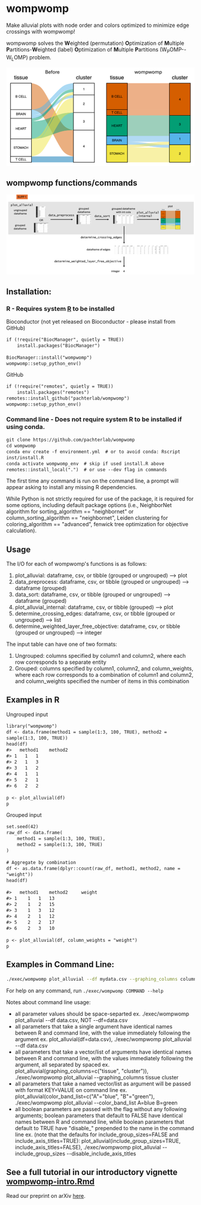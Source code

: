 # wompwomp

Make alluvial plots with node order and colors optimized to minimize edge crossings with wompwomp!

wompwomp solves the **W**eighted (permutation) **O**ptimization of **M**ultiple **P**artitions-**W**eighted (label) **O**ptimization of **M**ultiple **P**artitions (W<sub>P</sub>OMP--W<sub>L</sub>OMP) problem.

<!-- ![alt text](https://github.com/pachterlab/wompwomp/blob/main/figures/wompwomp_before_after.png) -->
<img src="https://github.com/pachterlab/wompwomp/blob/main/figures/wompwomp_before_after.png" width="600">

## wompwomp functions/commands

![alt text](https://github.com/pachterlab/wompwomp/blob/main/figures/schematic.png)

## Installation:

### R - Requires system [R](https://www.r-project.org/) to be installed
Bioconductor (not yet released on Bioconductor - please install from GitHub)
```         
if (!require("BiocManager", quietly = TRUE))
    install.packages("BiocManager")

BiocManager::install("wompwomp")
wompwomp::setup_python_env()
```

GitHub
```
if (!require("remotes", quietly = TRUE))
    install.packages("remotes")
remotes::install_github("pachterlab/wompwomp")
wompwomp::setup_python_env()
```

### Command line - Does not require system R to be installed if using conda.

```         
git clone https://github.com/pachterlab/wompwomp
cd wompwomp
conda env create -f environment.yml  # or to avoid conda: Rscript inst/install.R
conda activate wompwomp_env  # skip if used install.R above
remotes::install_local(".")  # or use --dev flag in commands
```

The first time any command is run on the command line, a prompt will appear asking to install any missing R dependencies.

While Python is not strictly required for use of the package, it is required for some options, including default package options (i.e., NeighborNet algorithm for sorting_algorithm == "neighbornet" or column_sorting_algorithm == "neighbornet", Leiden clustering for coloring_algorithm == "advanced", fenwick tree optimization for objective calculation).

## Usage

The I/O for each of wompwomp's functions is as follows:

1.  plot_alluvial: dataframe, csv, or tibble (grouped or ungrouped) --\> plot
2.  data_preprocess: dataframe, csv, or tibble (grouped or ungrouped) --\> dataframe (grouped)
3.  data_sort: dataframe, csv, or tibble (grouped or ungrouped) --\> dataframe (grouped)
4.  plot_alluvial_internal: dataframe, csv, or tibble (grouped) --\> plot
5.  determine_crossing_edges: dataframe, csv, or tibble (grouped or ungrouped) --\> list
6.  determine_weighted_layer_free_objective: dataframe, csv, or tibble (grouped or ungrouped) --\> integer

The input table can have one of two formats:
1. Ungrouped: columns specified by column1 and column2, where each row corresponds to a separate entity
2. Grouped: columns specified by column1, column2, and column_weights, where each row corresponds to a combination of column1 and column2, and column_weights specified the number of items in this combination

## Examples in R

Ungrouped input

```         
library("wompwomp")
df <- data.frame(method1 = sample(1:3, 100, TRUE), method2 = sample(1:3, 100, TRUE))
head(df)
#>   method1    method2
#> 1   1   1
#> 2   1   3
#> 3   1   2
#> 4   1   1
#> 5   2   1
#> 6   2   2

p <- plot_alluvial(df)
p
```

Grouped input

```         
set.seed(42)
raw_df <- data.frame(
    method1 = sample(1:3, 100, TRUE),
    method2 = sample(1:3, 100, TRUE)
)

# Aggregate by combination
df <- as.data.frame(dplyr::count(raw_df, method1, method2, name = "weight"))
head(df)

#>   method1    method2     weight
#> 1    1   1   13  
#> 2    1   2   15  
#> 3    1   3   12  
#> 4    2   1   12  
#> 5    2   2   17  
#> 6    2   3   10  

p <- plot_alluvial(df, column_weights = "weight")
p
```

## Examples in Command Line:

``` bash
./exec/wompwomp plot_alluvial --df mydata.csv --graphing_columns column1 column2
```

For help on any command, run `./exec/wompwomp COMMAND --help`

Notes about command line usage:
- all parameter values should be space-separted
ex. ./exec/wompwomp plot_alluvial --df data.csv, NOT --df=data.csv
- all parameters that take a single argument have identical names between R and command line, with the value immediately following the argument
ex. plot_alluvial(df=data.csv), ./exec/wompwomp plot_alluvial --df data.csv
- all parameters that take a vector/list of arguments have identical names between R and command line, with the values immediately following the argument, all separated by spaced
ex. plot_alluvial(graphing_columns=c("tissue", "cluster")), ./exec/wompwomp plot_alluvial --graphing_columns tissue cluster
- all parameters that take a named vector/list as argument will be passed with format KEY=VALUE on command line
ex. plot_alluvial(color_band_list=c("A"="blue", "B"="green"), ./exec/wompwomp plot_alluvial --color_band_list A=blue B=green
- all boolean parameters are passed with the flag without any following arguments; boolean parameters that default to FALSE have identical names between R and command line, while boolean parameters that default to TRUE have "disable_" prepended to the name in the command line
ex. (note that the defaults for include_group_sizes=FALSE and include_axis_titles=TRUE): plot_alluvial(include_group_sizes=TRUE, include_axis_titles=FALSE), ./exec/wompwomp plot_alluvial --include_group_sizes --disable_include_axis_titles

## See a full tutorial in our introductory vignette [wompwomp-intro.Rmd](vignettes/wompwomp-intro.Rmd)

Read our preprint on arXiv [here](https://doi.org/10.48550/arXiv.2509.03761).

